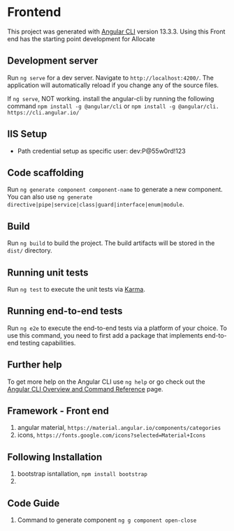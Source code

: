 # Frontend

This project was generated with [Angular CLI](https://github.com/angular/angular-cli) version 13.3.3.
Using this Front end has the starting point development for Allocate

## Development server

Run `ng serve` for a dev server. Navigate to `http://localhost:4200/`. The application will automatically reload if you change any of the source files.

If `ng serve`, NOT working. install the angular-cli by running the following command 
`npm install -g @angular/cli` or `npm install -g @angular/cli. https://cli.angular.io/` 

## IIS Setup
- Path credential setup as specific user: dev:P@55w0rd!123

## Code scaffolding

Run `ng generate component component-name` to generate a new component. You can also use `ng generate directive|pipe|service|class|guard|interface|enum|module`.

## Build

Run `ng build` to build the project. The build artifacts will be stored in the `dist/` directory.

## Running unit tests

Run `ng test` to execute the unit tests via [Karma](https://karma-runner.github.io).

## Running end-to-end tests

Run `ng e2e` to execute the end-to-end tests via a platform of your choice. To use this command, you need to first add a package that implements end-to-end testing capabilities.

## Further help

To get more help on the Angular CLI use `ng help` or go check out the [Angular CLI Overview and Command Reference](https://angular.io/cli) page.


## Framework - Front end 
1. angular material, `https://material.angular.io/components/categories`
2. icons, `https://fonts.google.com/icons?selected=Material+Icons`

## Following Installation
1. bootstrap isntallation, `npm install bootstrap`
2. 

## Code Guide 
1. Command to generate component `ng g component open-close`